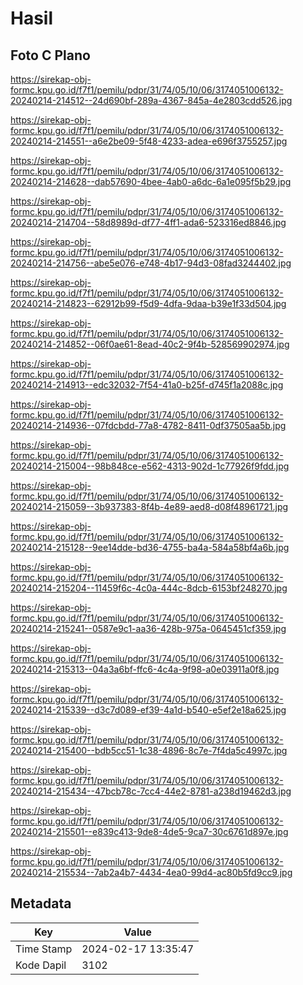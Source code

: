 # Hasil

## Foto C Plano

https://sirekap-obj-formc.kpu.go.id/f7f1/pemilu/pdpr/31/74/05/10/06/3174051006132-20240214-214512--24d690bf-289a-4367-845a-4e2803cdd526.jpg

https://sirekap-obj-formc.kpu.go.id/f7f1/pemilu/pdpr/31/74/05/10/06/3174051006132-20240214-214551--a6e2be09-5f48-4233-adea-e696f3755257.jpg

https://sirekap-obj-formc.kpu.go.id/f7f1/pemilu/pdpr/31/74/05/10/06/3174051006132-20240214-214628--dab57690-4bee-4ab0-a6dc-6a1e095f5b29.jpg

https://sirekap-obj-formc.kpu.go.id/f7f1/pemilu/pdpr/31/74/05/10/06/3174051006132-20240214-214704--58d8989d-df77-4ff1-ada6-523316ed8846.jpg

https://sirekap-obj-formc.kpu.go.id/f7f1/pemilu/pdpr/31/74/05/10/06/3174051006132-20240214-214756--abe5e076-e748-4b17-94d3-08fad3244402.jpg

https://sirekap-obj-formc.kpu.go.id/f7f1/pemilu/pdpr/31/74/05/10/06/3174051006132-20240214-214823--62912b99-f5d9-4dfa-9daa-b39e1f33d504.jpg

https://sirekap-obj-formc.kpu.go.id/f7f1/pemilu/pdpr/31/74/05/10/06/3174051006132-20240214-214852--06f0ae61-8ead-40c2-9f4b-528569902974.jpg

https://sirekap-obj-formc.kpu.go.id/f7f1/pemilu/pdpr/31/74/05/10/06/3174051006132-20240214-214913--edc32032-7f54-41a0-b25f-d745f1a2088c.jpg

https://sirekap-obj-formc.kpu.go.id/f7f1/pemilu/pdpr/31/74/05/10/06/3174051006132-20240214-214936--07fdcbdd-77a8-4782-8411-0df37505aa5b.jpg

https://sirekap-obj-formc.kpu.go.id/f7f1/pemilu/pdpr/31/74/05/10/06/3174051006132-20240214-215004--98b848ce-e562-4313-902d-1c77926f9fdd.jpg

https://sirekap-obj-formc.kpu.go.id/f7f1/pemilu/pdpr/31/74/05/10/06/3174051006132-20240214-215059--3b937383-8f4b-4e89-aed8-d08f48961721.jpg

https://sirekap-obj-formc.kpu.go.id/f7f1/pemilu/pdpr/31/74/05/10/06/3174051006132-20240214-215128--9ee14dde-bd36-4755-ba4a-584a58bf4a6b.jpg

https://sirekap-obj-formc.kpu.go.id/f7f1/pemilu/pdpr/31/74/05/10/06/3174051006132-20240214-215204--11459f6c-4c0a-444c-8dcb-6153bf248270.jpg

https://sirekap-obj-formc.kpu.go.id/f7f1/pemilu/pdpr/31/74/05/10/06/3174051006132-20240214-215241--0587e9c1-aa36-428b-975a-0645451cf359.jpg

https://sirekap-obj-formc.kpu.go.id/f7f1/pemilu/pdpr/31/74/05/10/06/3174051006132-20240214-215313--04a3a6bf-ffc6-4c4a-9f98-a0e03911a0f8.jpg

https://sirekap-obj-formc.kpu.go.id/f7f1/pemilu/pdpr/31/74/05/10/06/3174051006132-20240214-215339--d3c7d089-ef39-4a1d-b540-e5ef2e18a625.jpg

https://sirekap-obj-formc.kpu.go.id/f7f1/pemilu/pdpr/31/74/05/10/06/3174051006132-20240214-215400--bdb5cc51-1c38-4896-8c7e-7f4da5c4997c.jpg

https://sirekap-obj-formc.kpu.go.id/f7f1/pemilu/pdpr/31/74/05/10/06/3174051006132-20240214-215434--47bcb78c-7cc4-44e2-8781-a238d19462d3.jpg

https://sirekap-obj-formc.kpu.go.id/f7f1/pemilu/pdpr/31/74/05/10/06/3174051006132-20240214-215501--e839c413-9de8-4de5-9ca7-30c6761d897e.jpg

https://sirekap-obj-formc.kpu.go.id/f7f1/pemilu/pdpr/31/74/05/10/06/3174051006132-20240214-215534--7ab2a4b7-4434-4ea0-99d4-ac80b5fd9cc9.jpg


## Metadata

| Key        | Value               |
| ---------- | ------------------- |
| Time Stamp | 2024-02-17 13:35:47 |
| Kode Dapil | 3102                |



